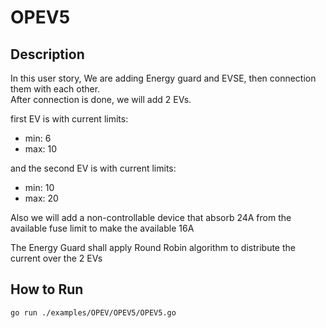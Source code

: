 # OPEV5

## Description

In this user story, We are adding Energy guard and EVSE, then connection them with each other.  
After connection is done, we will add 2 EVs.

first EV is with current limits:
- min: 6
- max: 10 

and the second EV is with current limits:
- min: 10
- max: 20

Also we will add a non-controllable device that absorb 24A from the available fuse limit to make the available 16A

The Energy Guard shall apply Round Robin algorithm to distribute the current over the 2 EVs

## How to Run
```
go run ./examples/OPEV/OPEV5/OPEV5.go
```
